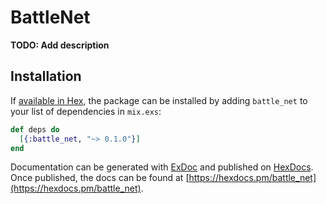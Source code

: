 # BattleNet

**TODO: Add description**

## Installation

If [available in Hex](https://hex.pm/docs/publish), the package can be installed
by adding `battle_net` to your list of dependencies in `mix.exs`:

```elixir
def deps do
  [{:battle_net, "~> 0.1.0"}]
end
```

Documentation can be generated with [ExDoc](https://github.com/elixir-lang/ex_doc)
and published on [HexDocs](https://hexdocs.pm). Once published, the docs can
be found at [https://hexdocs.pm/battle_net](https://hexdocs.pm/battle_net).

